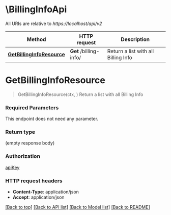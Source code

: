 # \BillingInfoApi

All URIs are relative to *https://localhost/api/v2*

Method | HTTP request | Description
------------- | ------------- | -------------
[**GetBillingInfoResource**](BillingInfoApi.md#GetBillingInfoResource) | **Get** /billing-info/ | Return a list with all Billing Info


# **GetBillingInfoResource**
> GetBillingInfoResource(ctx, )
Return a list with all Billing Info

### Required Parameters
This endpoint does not need any parameter.

### Return type

 (empty response body)

### Authorization

[apiKey](../README.md#apiKey)

### HTTP request headers

 - **Content-Type**: application/json
 - **Accept**: application/json

[[Back to top]](#) [[Back to API list]](../README.md#documentation-for-api-endpoints) [[Back to Model list]](../README.md#documentation-for-models) [[Back to README]](../README.md)

